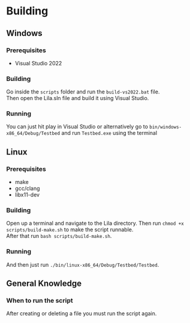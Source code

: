 # Building

## Windows

### Prerequisites

* Visual Studio 2022

### Building

Go inside the `scripts` folder and run the `build-vs2022.bat` file.<br>
Then open the Lila.sln file and build it using Visual Studio.<br>

### Running

You can just hit play in Visual Studio or alternatively go to `bin/windows-x86_64/Debug/Testbed` and run `Testbed.exe` using the terminal


## Linux

### Prerequisites

* make
* gcc/clang
* libx11-dev

### Building

Open up a terminal and navigate to the Lila directory.
Then run `chmod +x scripts/build-make.sh` to make the script runnable.<br>
After that run `bash scripts/build-make.sh`.<br>


### Running

And then just run `./bin/linux-x86_64/Debug/Testbed/Testbed`.


## General Knowledge

### When to run the script

After creating or deleting a file you must run the script again.
